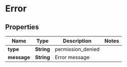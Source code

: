 

# Error


## Properties

| Name | Type | Description | Notes |
|------------ | ------------- | ------------- | -------------|
|**type** | **String** | permission_denied |  |
|**message** | **String** | Error message |  |



